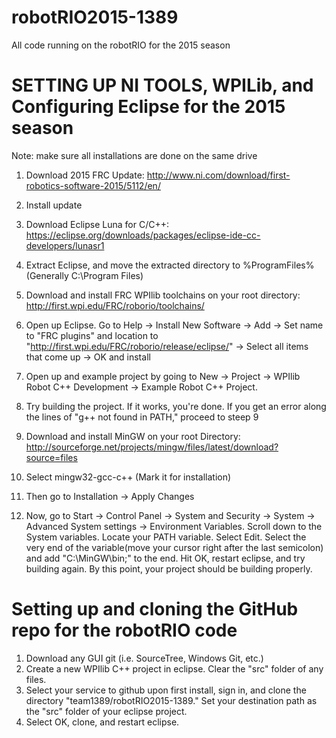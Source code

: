robotRIO2015-1389
=================
All code running on the robotRIO for the 2015 season



SETTING UP NI TOOLS, WPILib, and Configuring Eclipse for the 2015 season
=========================================================================
Note: make sure all installations are done on the same drive

1. Download 2015 FRC Update: http://www.ni.com/download/first-robotics-software-2015/5112/en/

2. Install update

3. Download Eclipse Luna for C/C++: https://eclipse.org/downloads/packages/eclipse-ide-cc-developers/lunasr1

4. Extract Eclipse, and move the extracted directory to %ProgramFiles% (Generally C:\Program Files)

5. Download and install FRC WPIlib toolchains on your root directory: http://first.wpi.edu/FRC/roborio/toolchains/

6. Open up Eclipse. Go to Help -> Install New Software -> Add -> Set name to "FRC plugins" and location to "http://first.wpi.edu/FRC/roborio/release/eclipse/"
 -> Select all items that come up -> OK and install
 
7. Open up and example project by going to New -> Project -> WPIlib Robot C++ Development -> Example Robot C++ Project.

8. Try building the project. If it works, you're done. If you get an error along the lines of "g++ not found in PATH," proceed to steep 9




9. Download and install MinGW on your root Directory: http://sourceforge.net/projects/mingw/files/latest/download?source=files

10. Select mingw32-gcc-c++ (Mark it for installation)

11. Then go to Installation -> Apply Changes

12. Now, go to Start -> Control Panel -> System and Security -> System -> Advanced System settings -> Environment Variables. Scroll down to the System variables.
Locate your PATH variable. Select Edit. Select the very end of the variable(move your cursor right after the last semicolon) and add "C:\MinGW\bin;" to the end.
Hit OK, restart eclipse, and try building again. By this point, your project should be building properly.

Setting up and cloning the GitHub repo for the robotRIO code
============================================================
1. Download any GUI git (i.e. SourceTree, Windows Git, etc.)
3. Create a new WPIlib C++ project in eclipse. Clear the "src" folder of any files.
2. Select your service to github upon first install, sign in, and clone the directory "team1389/robotRIO2015-1389." Set your destination path as the "src" folder of
your eclipse project.
3. Select OK, clone, and restart eclipse.  
